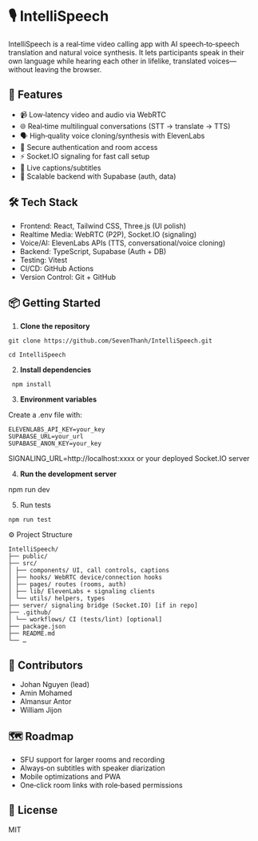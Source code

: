 # 🎙️ IntelliSpeech
IntelliSpeech is a real‑time video calling app with AI speech‑to‑speech translation and natural voice synthesis. It lets participants speak in their own language while hearing each other in lifelike, translated voices—without leaving the browser.

## 🚀 Features

- 📹 Low‑latency video and audio via WebRTC
- 🌐 Real‑time multilingual conversations (STT → translate → TTS)
- 🗣️ High‑quality voice cloning/synthesis with ElevenLabs
- 🔐 Secure authentication and room access
- ⚡ Socket.IO signaling for fast call setup
- 📝 Live captions/subtitles 
- 💾 Scalable backend with Supabase (auth, data)

## 🛠️ Tech Stack

- Frontend: React, Tailwind CSS, Three.js (UI polish)
- Realtime Media: WebRTC (P2P), Socket.IO (signaling)
- Voice/AI: ElevenLabs APIs (TTS, conversational/voice cloning)
- Backend: TypeScript, Supabase (Auth + DB)
- Testing: Vitest 
- CI/CD: GitHub Actions 
- Version Control: Git + GitHub

## 📦 Getting Started

1. **Clone the repository**

```
git clone https://github.com/SevenThanh/IntelliSpeech.git

cd IntelliSpeech
```

2. **Install dependencies**

``` npm install```

3. **Environment variables**

Create a .env file with:

```
ELEVENLABS_API_KEY=your_key
SUPABASE_URL=your_url
SUPABASE_ANON_KEY=your_key
````

SIGNALING_URL=http://localhost:xxxx or your deployed Socket.IO server

4. **Run the development server**

npm run dev

5. Run tests 

```
npm run test
```


⚙️ Project Structure
``` 
IntelliSpeech/
├── public/
├── src/
│ ├── components/ UI, call controls, captions
│ ├── hooks/ WebRTC device/connection hooks
│ ├── pages/ routes (rooms, auth)
│ ├── lib/ ElevenLabs + signaling clients
│ └── utils/ helpers, types
├── server/ signaling bridge (Socket.IO) [if in repo]
├── .github/
│ └── workflows/ CI (tests/lint) [optional]
├── package.json
├── README.md
└── …
``` 

## 👥 Contributors

- Johan Nguyen (lead)
- Amin Mohamed
- Almansur Antor 
- William Jijon

## 🗺️ Roadmap

- SFU support for larger rooms and recording
- Always‑on subtitles with speaker diarization
- Mobile optimizations and PWA
- One‑click room links with role‑based permissions

## 📄 License
MIT
